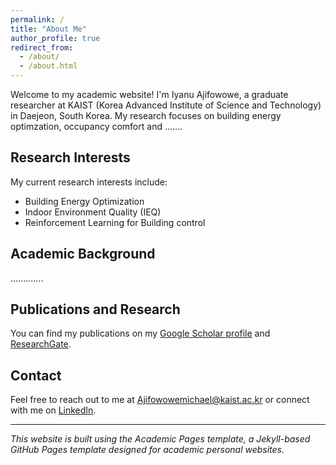 ```yaml
---
permalink: /
title: "About Me"
author_profile: true
redirect_from: 
  - /about/
  - /about.html
---
```


Welcome to my academic website! I'm Iyanu Ajifowowe, a graduate researcher at KAIST (Korea Advanced Institute of Science and Technology) in Daejeon, South Korea. My research focuses on building energy optimzation, occupancy comfort and .......

## Research Interests

My current research interests include:
- Building Energy Optimization 
- Indoor Environment Quality (IEQ)
- Reinforcement Learning for Building control

## Academic Background

.............

## Publications and Research

You can find my publications on my [Google Scholar profile](https://scholar.google.com/citations?user=vg12o4kAAAAJ&hl=en) and [ResearchGate](https://www.researchgate.net/profile/Iyanu-Ajifowowe).

## Contact

Feel free to reach out to me at [Ajifowowemichael@kaist.ac.kr](mailto:Ajifowowemichael@kaist.ac.kr) or connect with me on [LinkedIn](https://www.linkedin.com/in/iyanu-ajifowowe-24272622b/).

---

*This website is built using the Academic Pages template, a Jekyll-based GitHub Pages template designed for academic personal websites.*
